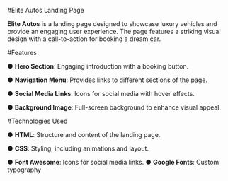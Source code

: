 #Elite Autos Landing Page

**Elite Autos** is a landing page designed to showcase luxury vehicles and provide an engaging user experience. The page features a striking visual design with a call-to-action for booking a dream car.

#Features

● **Hero Section**: Engaging introduction with a booking button.

● **Navigation Menu**: Provides links to different sections of the page.

● **Social Media Links**: Icons for social media with hover effects.

● **Background Image**: Full-screen background to enhance visual appeal.

#Technologies Used

● **HTML**: Structure and content of the landing page.

● **CSS**: Styling, including animations and layout.

● **Font Awesome**: Icons for social media links.
● **Google Fonts**: Custom typography
